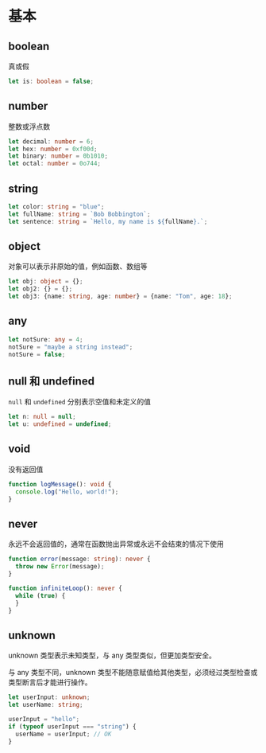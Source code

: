 # 基本

## boolean

真或假

```ts
let is: boolean = false;
```

## number

整数或浮点数

```ts
let decimal: number = 6;
let hex: number = 0xf00d;
let binary: number = 0b1010;
let octal: number = 0o744;
```


## string

```ts
let color: string = "blue";
let fullName: string = `Bob Bobbington`;
let sentence: string = `Hello, my name is ${fullName}.`;
```


## object

对象可以表示非原始的值，例如函数、数组等

```ts
let obj: object = {};
let obj2: {} = {};
let obj3: {name: string, age: number} = {name: "Tom", age: 18};
```

## any

```ts
let notSure: any = 4;
notSure = "maybe a string instead";
notSure = false;
```

## null 和 undefined 

`null` 和 `undefined` 分别表示空值和未定义的值

```ts
let n: null = null;
let u: undefined = undefined;
```

## void 

没有返回值

```ts
function logMessage(): void {
  console.log("Hello, world!");
}
```

## never 

永远不会返回值的，通常在函数抛出异常或永远不会结束的情况下使用

```ts
function error(message: string): never {
  throw new Error(message);
}

function infiniteLoop(): never {
  while (true) {
  }
}
```

## unknown 

unknown 类型表示未知类型，与 any 类型类似，但更加类型安全。 

与 any 类型不同，unknown 类型不能随意赋值给其他类型，必须经过类型检查或类型断言后才能进行操作。

```ts
let userInput: unknown;
let userName: string;

userInput = "hello";
if (typeof userInput === "string") {
  userName = userInput; // OK
}
```
